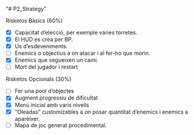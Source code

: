 "# P2_Strategy" 

Risketos Bàsics 								(60%)
- [X] Capacitat d’elecció, per exemple varies torretes.
- [X] El HUD es crea per BP.
- [X] Us d’esdeveniments.
- [ ] Enemics o objectius a on atacar i al fer-ho que morin.
- [X] Enemics que segueixen un camí.
- [ ] Mort del jugador i restart

Risketos Opcionals 								(30%)
- [ ] Fer una pool d’objectes
- [X] Augment progressiu de dificultat
- [X] Menú inicial amb varis nivells
- [X] “Oleadas” customizables a on posar quantitat d’enemics i enemics a aparèixer.
- [ ] Mapa de joc generat procedimental.
